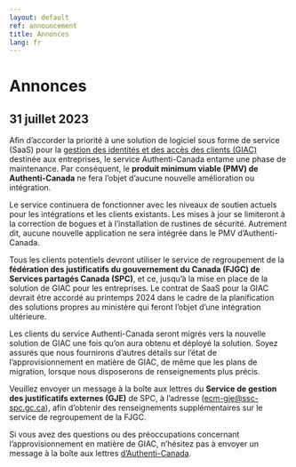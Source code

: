 ```yaml
---
layout: default
ref: announcement
title: Annonces
lang: fr
---
```

# Annonces

## 31 juillet 2023

Afin d’accorder la priorité à une solution de logiciel sous forme de service (SaaS) pour la [gestion des identités et des accès des clients (GIAC)](https://www.gartner.com/en/information-technology/glossary/customer-identity-access-management-ciam) destinée aux entreprises, le service Authenti-Canada entame une phase de maintenance. Par conséquent, le **produit minimum viable (PMV) de Authenti-Canada** ne fera l’objet d’aucune nouvelle amélioration ou intégration.  

Le service continuera de fonctionner avec les niveaux de soutien actuels pour les intégrations et les clients existants. Les mises à jour se limiteront à la correction de bogues et à l’installation de rustines de sécurité. Autrement dit, aucune nouvelle application ne sera intégrée dans le PMV d’Authenti-Canada.

Tous les clients potentiels devront utiliser le service de regroupement de la **fédération des
justificatifs du gouvernement du Canada (FJGC) de Services partagés Canada (SPC)**, et ce, jusqu’à la mise en place de la solution de GIAC pour les entreprises. Le contrat de SaaS pour la GIAC devrait être accordé au printemps 2024 dans le cadre de la planification des solutions propres au ministère qui feront l’objet d’une intégration ultérieure.

Les clients du service Authenti-Canada seront migrés vers la nouvelle solution de GIAC une fois qu’on aura obtenu et déployé la solution. Soyez assurés que nous fournirons d’autres détails sur l’état de l’approvisionnement en matière de GIAC, de même que les plans de migration, lorsque nous disposerons de renseignements plus précis.

Veuillez envoyer un message à la boîte aux lettres du **Service de gestion des justificatifs externes (GJE)** de SPC, à l’adresse (ecm-gje@ssc-spc.gc.ca), afin d’obtenir des renseignements supplémentaires sur le service de regroupement de la FJGC.

Si vous avez des questions ou des préoccupations concernant l’approvisionnement en matière de GIAC, n’hésitez pas à envoyer un message à la boîte aux lettres [d’Authenti-Canada](mailto:SignIn-AuthentiCanada@tbs-sct.gc.ca).


